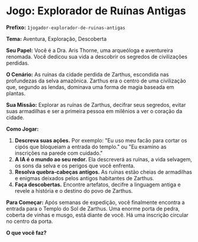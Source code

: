 # Jogo: Explorador de Ruínas Antigas

**Prefixo:** `1jogador-explorador-de-ruinas-antigas`

**Tema:** Aventura, Exploração, Descoberta

**Seu Papel:** Você é a Dra. Aris Thorne, uma arqueóloga e aventureira renomada. Você dedicou sua vida a descobrir os segredos de civilizações perdidas.

**O Cenário:** As ruínas da cidade perdida de Zarthus, escondida nas profundezas da selva amazônica. Zarthus era o centro de uma civilização que, segundo as lendas, dominava uma forma de magia baseada em plantas.

**Sua Missão:** Explorar as ruínas de Zarthus, decifrar seus segredos, evitar suas armadilhas e ser a primeira pessoa em milênios a ver o coração da cidade.

**Como Jogar:**
1.  **Descreva suas ações.** Por exemplo: "Eu uso meu facão para cortar os cipós que bloqueiam a entrada do templo." ou "Eu examino as inscrições na parede com cuidado."
2.  **A IA é o mundo ao seu redor.** Ela descreverá as ruínas, a vida selvagem, os sons da selva e os perigos que você enfrenta.
3.  **Resolva quebra-cabeças antigos.** As ruínas estão cheias de armadilhas e enigmas deixados pelos antigos habitantes de Zarthus.
4.  **Faça descobertas.** Encontre artefatos, decifre a linguagem antiga e revele a história e o destino do povo de Zarthus.

**Para Começar:**
Após semanas de expedição, você finalmente encontra a entrada para o Templo do Sol de Zarthus. Uma enorme porta de pedra, coberta de vinhas e musgo, está diante de você. Há uma inscrição circular no centro da porta.

**O que você faz?**